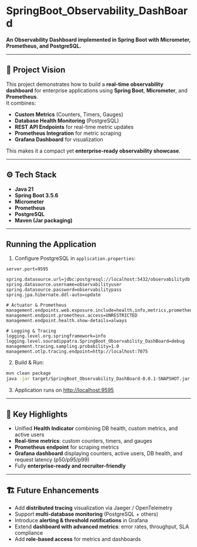 # SpringBoot_Observability_DashBoard

**An Observability Dashboard implemented in Spring Boot with Micrometer, Prometheus, and PostgreSQL.**

---

## 🚀 Project Vision
This project demonstrates how to build a **real-time observability dashboard** for enterprise applications using **Spring Boot**, **Micrometer**, and **Prometheus**.  
It combines:  

- **Custom Metrics** (Counters, Timers, Gauges)  
- **Database Health Monitoring** (PostgreSQL)  
- **REST API Endpoints** for real-time metric updates  
- **Prometheus Integration** for metric scraping  
- **Grafana Dashboard** for visualization  

This makes it a compact yet **enterprise-ready observability showcase**.

---

## ⚙️ Tech Stack
- **Java 21**  
- **Spring Boot 3.5.6**  
- **Micrometer**  
- **Prometheus**  
- **PostgreSQL**  
- **Maven (Jar packaging)**  

---

## Running the Application
1. Configure PostgreSQL in `application.properties`:

```properties
server.port=9595

spring.datasource.url=jdbc:postgresql://localhost:5432/observabilitydb
spring.datasource.username=observabilityuser
spring.datasource.password=observabilitypass
spring.jpa.hibernate.ddl-auto=update

# Actuator & Prometheus
management.endpoints.web.exposure.include=health,info,metrics,prometheus
management.endpoint.prometheus.access=UNRESTRICTED
management.endpoint.health.show-details=always

# Logging & Tracing
logging.level.org.springframework=info
logging.level.souradippatra.SpringBoot_Observability_DashBoard=debug
management.tracing.sampling.probability=1.0
management.otlp.tracing.endpoint=http://localhost:7075
```

2. Build & Run:

```bash
mvn clean package
java -jar target/SpringBoot_Observability_DashBoard-0.0.1-SNAPSHOT.jar
```

3. Application runs on [http://localhost:9595](http://localhost:9595)

---

## 🎯 Key Highlights
- Unified **Health Indicator** combining DB health, custom metrics, and active users  
- **Real-time metrics**: custom counters, timers, and gauges  
- **Prometheus endpoint** for scraping metrics  
- **Grafana dashboard** displaying counters, active users, DB health, and request latency (p50/p95/p99)  
- Fully **enterprise-ready and recruiter-friendly**  

---

## 🏗️ Future Enhancements
- Add **distributed tracing** visualization via Jaeger / OpenTelemetry  
- Support **multi-database monitoring** (PostgreSQL + others)  
- Introduce **alerting & threshold notifications** in Grafana  
- Extend **dashboard with advanced metrics**: error rates, throughput, SLA compliance  
- Add **role-based access** for metrics and dashboards
